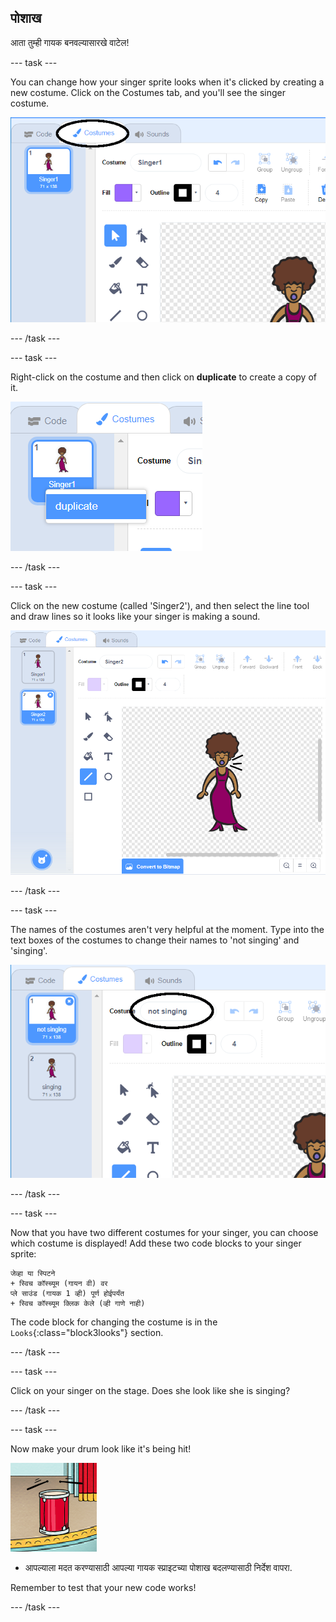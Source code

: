 ## पोशाख

आता तुम्ही गायक बनवल्यासारखे वाटेल!

\--- task \---

You can change how your singer sprite looks when it's clicked by creating a new costume. Click on the Costumes tab, and you'll see the singer costume.

![screenshot](images/band-singer-costume-annotated.png)

\--- /task \---

\--- task \---

Right-click on the costume and then click on **duplicate** to create a copy of it.

![screenshot](images/band-singer-duplicate.png)

\--- /task \---

\--- task \---

Click on the new costume (called 'Singer2'), and then select the line tool and draw lines so it looks like your singer is making a sound.

![screenshot](images/band-singer-click.png)

\--- /task \---

\--- task \---

The names of the costumes aren't very helpful at the moment. Type into the text boxes of the costumes to change their names to 'not singing' and 'singing'.

![screenshot](images/band-singer-name-annotated.png)

\--- /task \---

\--- task \---

Now that you have two different costumes for your singer, you can choose which costume is displayed! Add these two code blocks to your singer sprite:

```blocks3
जेव्हा या स्पिटने
+ स्विच कॉस्च्यूम (गायन वी) वर
प्ले साउंड (गायक 1 व्ही) पूर्ण होईपर्यंत
+ स्विच कॉस्च्यूम क्लिक केले (व्ही गाणे नाही)
```

The code block for changing the costume is in the `Looks`{:class="block3looks"} section.

\--- /task \---

\--- task \---

Click on your singer on the stage. Does she look like she is singing?

\--- /task \---

\--- task \---

Now make your drum look like it's being hit!

![screenshot](images/band-drum-final.png)

- आपल्याला मदत करण्यासाठी आपल्या गायक स्प्राइटच्या पोशाख बदलण्यासाठी निर्देश वापरा.

Remember to test that your new code works!

\--- /task \---